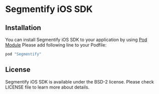 # Segmentify iOS SDK

## Installation

You can install Segmentify iOS SDK to your application by using [Pod Module](https://cocoapods.org/?q=segmentify)
Please add following line to your Podfile:

```ruby
pod "Segmentify"
```

## License

Segmentify iOS SDK is available under the BSD-2 license.
Please check LICENSE file to learn more about details.

